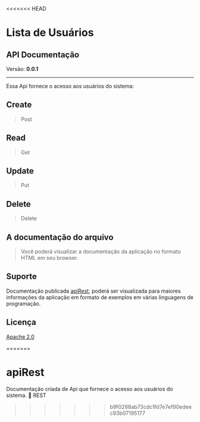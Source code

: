 <<<<<<< HEAD
# Lista de Usuários

## API Documentação

Versão: **0.0.1**

----------

Essa Api fornece o acesso aos usuários do sistema:

## Create

>Post

## Read

>Get

## Update

>Put

## Delete 

>Delete

## A documentação do arquivo

>Você  poderá visualizar a documentação da aplicação no formato HTML em seu browser.

## Suporte

Documentação publicada [apiRest](http://https://crisgit.github.io/apiRest), poderá ser visualizada para maiores informações da aplicação em formato de exemplos em várias linguagens de programação.

## Licença

[Apache 2.0](http://www.apache.org/licenses/LICENSE-2.0.html)





=======
# apiRest
Documentação criada de Api que fornece o acesso aos usuários do sistema.  :page_with_curl: REST
>>>>>>> b9f0268ab73cdc1fd7e7ef90edeec93b07195177
